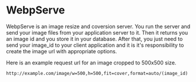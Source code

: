 # WebpServe
WebpServe is an image resize and coversion server.
You run the server and send your image files from your application server to it.
Then it returns you an image id and you store it in your database. After that,
you just need to send your image_id to your client application and it is it's
responsibility to create the image url with appropriate options.

Here is an example request url for an image cropped to 500x500 size.

```code
http://example.com/image/w=500,h=500,fit=cover,format=auto/(image_id)
```
